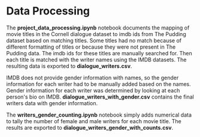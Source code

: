 # Data Processing

The **project_data_processing.ipynb** notebook documents the mapping of movie titles in the Cornell dialogue dataset to imdb ids from The Pudding dataset based on matching titles. Some titles had no match because of different formatting of titles or because they were not present in The Pudding data. The imdb ids for these titles are manually searched for. Then each title is matched with the writer names using the IMDB datasets. The resulting data is exported to **dialogue_writers.csv**.

IMDB does not provide gender information with names, so the gender information for each writer had to be manually added based on the names. Gender information for each writer was determined by looking at each person's bio on IMDB. **dialogue_writers_with_gender.csv** contains the final writers data with gender information. 

The **writers_gender_counting.ipynb** notebook simply adds numerical data to tally the number of female and male writers for each movie title. The results are exported to **dialogue_writers_gender_with_counts.csv**. 
